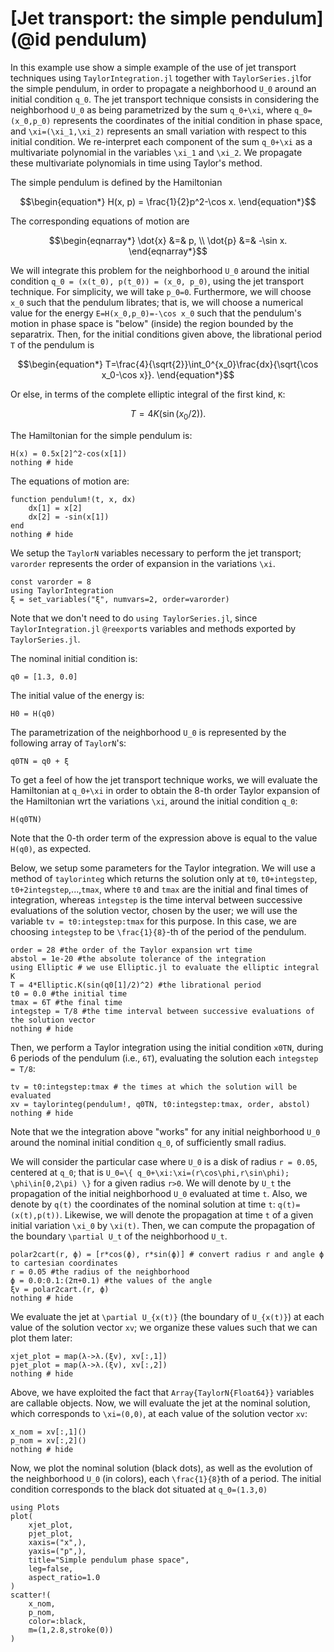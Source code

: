 # [Jet transport: the simple pendulum](@id pendulum)

In this example use show a simple example of the use of jet transport techniques
using `TaylorIntegration.jl` together with `TaylorSeries.jl`for the simple
pendulum, in order to propagate a neighborhood ``U_0`` around an initial
condition ``q_0``. The jet transport technique consists in considering the
neighborhood ``U_0`` as
being parametrized by the sum ``q_0+\xi``, where ``q_0=(x_0,p_0)`` represents
the coordinates of the initial condition in phase space, and ``\xi=(\xi_1,\xi_2)``
represents an small variation with respect to this initial condition. We
re-interpret each component of the sum ``q_0+\xi`` as a multivariate polynomial
in the variables ``\xi_1`` and ``\xi_2``. We propagate these multivariate
polynomials in time using Taylor's method.

The simple pendulum is defined by the Hamiltonian
```math
\begin{equation*}
H(x, p) = \frac{1}{2}p^2-\cos x.
\end{equation*}
```
The corresponding equations of motion are
```math
\begin{eqnarray*}
\dot{x} &=& p, \\
\dot{p} &=& -\sin x.
\end{eqnarray*}
```
We will integrate this problem for the neighborhood ``U_0`` around the initial
condition ``q_0 = (x(t_0), p(t_0)) = (x_0, p_0)``, using the jet transport
technique. For simplicity,
we will take ``p_0=0``. Furthermore, we will choose ``x_0`` such
that the pendulum librates; that is, we will choose a numerical value for the
energy ``E=H(x_0,p_0)=-\cos x_0`` such that the pendulum's motion in phase space
is "below" (inside) the region bounded by the separatrix. Then, for the initial
conditions given above, the librational period ``T`` of the pendulum is
```math
\begin{equation*}
T=\frac{4}{\sqrt{2}}\int_0^{x_0}\frac{dx}{\sqrt{\cos x_0-\cos x}}.
\end{equation*}
```
Or else, in terms of the complete elliptic integral of the first kind, ``K``:
```math
\begin{equation*}
T=4K(\sin(x_0/2)).
\end{equation*}
```
The Hamiltonian for the simple pendulum is:
```@example pendulum
H(x) = 0.5x[2]^2-cos(x[1])
nothing # hide
```
The equations of motion are:
```@example pendulum
function pendulum!(t, x, dx)
    dx[1] = x[2]
    dx[2] = -sin(x[1])
end
nothing # hide
```
We setup the `TaylorN` variables necessary to perform the jet transport;
`varorder` represents the order of expansion in the variations ``\xi``.
```@example pendulum
const varorder = 8
using TaylorIntegration
ξ = set_variables("ξ", numvars=2, order=varorder)
```
Note that we don't need to do `using TaylorSeries.jl`, since
`TaylorIntegration.jl` `@reexport`s variables and methods exported by
`TaylorSeries.jl`.

The nominal initial condition is:
```@example pendulum
q0 = [1.3, 0.0]
```
The initial value of the energy is:
```@example pendulum
H0 = H(q0)
```
The parametrization of the neighborhood ``U_0`` is represented by the following
array of `TaylorN`'s:
```@example pendulum
q0TN = q0 + ξ
```
To get a feel of how the jet transport technique works, we will evaluate the
Hamiltonian at ``q_0+\xi`` in order to obtain the 8-th order Taylor expansion of
the Hamiltonian wrt the variations ``\xi``, around the initial condition ``q_0``:
```@example pendulum
H(q0TN)
```
Note that the 0-th order term of the expression above is equal to the value
`H(q0)`, as expected.

Below, we setup some parameters for the Taylor integration. We will use a method
of `taylorinteg` which returns the solution only at `t0`, `t0+integstep`,
`t0+2integstep`,...,`tmax`, where `t0` and `tmax` are the initial and final
times of integration, whereas `integstep` is the time interval between
successive evaluations of the solution vector, chosen by the user; we will use
the variable `tv = t0:integstep:tmax` for this purpose. In this case, we are
choosing `integstep` to be ``\frac{1}{8}``-th of the period of the pendulum.
```@example pendulum
order = 28 #the order of the Taylor expansion wrt time
abstol = 1e-20 #the absolute tolerance of the integration
using Elliptic # we use Elliptic.jl to evaluate the elliptic integral K
T = 4*Elliptic.K(sin(q0[1]/2)^2) #the librational period
t0 = 0.0 #the initial time
tmax = 6T #the final time
integstep = T/8 #the time interval between successive evaluations of the solution vector
nothing # hide
```
Then, we perform a Taylor integration using the initial condition `x0TN`, during
6 periods of the pendulum (i.e., ``6T``), evaluating the solution each
`integstep = T/8`:
```@example pendulum
tv = t0:integstep:tmax # the times at which the solution will be evaluated
xv = taylorinteg(pendulum!, q0TN, t0:integstep:tmax, order, abstol)
nothing # hide
```
Note that we the integration above "works" for any initial neighborhood ``U_0``
around the nominal initial condition ``q_0``, of sufficiently small radius.

We will consider the particular case where ``U_0`` is a disk of radius ``r = 0.05``,
centered at ``q_0``; that is ``U_0=\{ q_0+\xi:\xi=(r\cos\phi,r\sin\phi); \phi\in[0,2\pi) \}``
for a given radius ``r>0``. We will denote by ``U_t`` the propagation of the
initial neighborhood ``U_0`` evaluated at time ``t``. Also, we denote by ``q(t)``
the coordinates of the nominal solution at time ``t``: ``q(t)=(x(t),p(t))``.
Likewise, we will denote the propagation at time ``t`` of a given initial
variation ``\xi_0`` by ``\xi(t)``. Then, we can compute the propagation of the
boundary ``\partial U_t`` of the neighborhood ``U_t``.
```@example pendulum
polar2cart(r, ϕ) = [r*cos(ϕ), r*sin(ϕ)] # convert radius r and angle ϕ to cartesian coordinates
r = 0.05 #the radius of the neighborhood
ϕ = 0.0:0.1:(2π+0.1) #the values of the angle
ξv = polar2cart.(r, ϕ)
nothing # hide
```
We evaluate the jet at ``\partial U_{x(t)}`` (the boundary of ``U_{x(t)}``) at each
value of the solution vector `xv`; we organize these values such that we can plot
them later:
```@example pendulum
xjet_plot = map(λ->λ.(ξv), xv[:,1])
pjet_plot = map(λ->λ.(ξv), xv[:,2])
nothing # hide
```
Above, we have exploited the fact that `Array{TaylorN{Float64}}` variables are
callable objects. Now, we will evaluate the jet at the nominal solution, which
corresponds to ``\xi=(0,0)``, at each value of the solution vector `xv`:
```@example pendulum
x_nom = xv[:,1]()
p_nom = xv[:,2]()
nothing # hide
```
Now, we plot the nominal solution (black dots), as well as the evolution of the neighborhood ``U_0`` (in colors), each ``\frac{1}{8}``th of a period. The initial condition corresponds to the black dot situated at ``q_0=(1.3,0)``
```@example pendulum
using Plots
plot(
    xjet_plot,
    pjet_plot,
    xaxis=("x",),
    yaxis=("p",),
    title="Simple pendulum phase space",
    leg=false,
    aspect_ratio=1.0
)
scatter!(
    x_nom,
    p_nom,
    color=:black,
    m=(1,2.8,stroke(0))
)
```

